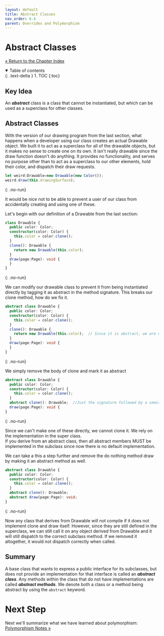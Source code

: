 ```yaml
---
layout: default
title: Abstract Classes
nav_order: 6.4
parent: Overrides and Polymorphism
---
```


# Abstract Classes
[&laquo; Return to the Chapter Index](index.md)

<details open markdown="block">
  <summary>
    Table of contents
  </summary>
  {: .text-delta }
1. TOC
{:toc}
</details>

## Key Idea
An ***abstract*** class is a class that cannot be instantiated, but which can be used as a superclass for other classes.

## Abstract Classes
With the version of our drawing program from the last section, what happens when a developer using our class creates an actual Drawable object.  We built it to act as a superclass for all of the drawable objects, but it makes no sense to create one on its own.  It isn't really drawable since the draw function doesn't do anything.  It provides no functionality, and serves no purpose other than to act as a superclass to our other elements, hold their color, and dispatch their draw requests.

```typescript
let weird:Drawable=new Drawable(new Color());
weird.draw(this.drawingSurface);
```
{: .no-run}

It would be nice not to be able to prevent a user of our class from accidentally creating and using one of these.  

Let's begin with our definition of a Drawable from the last section:

```typescript
class Drawable {
  public color: Color;
  constructor(color: Color) {
    this.color = color.clone();
  }
  clone(): Drawable {
    return new Drawable(this.color);
  }
  draw(page:Page): void {
  }
}
```
{: .no-run}


We can modify our drawable class to prevent it from being instantiated directly by tagging it as abstract in the method signature.
This breaks our clone method, how do we fix it.

```typescript
abstract class Drawable {
  public color: Color;
  constructor(color: Color) {
    this.color = color.clone();
  }
  clone(): Drawable {
    return new Drawable(this.color);  // Since it is abstract, we are not allowed to create one anymore.
  }
  draw(page:Page): void {
  }
}
```
{: .no-run}

We simply remove the body of clone and mark it as abstract
```typescript
abstract class Drawable {
  public color: Color;
  constructor(color: Color) {
    this.color = color.clone();
  }
  abstract clone(): Drawable;  //Just the signature followed by a semicolon is sufficent to create the interface without an implementation.
  draw(page:Page): void {
}
```
{: .no-run}

Since we can't make one of these directly, we cannot clone it.  We rely on the implementation in the super class.  
If you derive from an abstract class, then all abstract members MUST be implemented in the subclass since now there is no default implementation.

We can take a this a step further and remove the do nothing method draw by making it an abstract method as well.

```typescript
abstract class Drawable {
  public color: Color;
  constructor(color: Color) {
    this.color = color.clone();
  }
  abstract clone(): Drawable;  
  abstract draw(page:Page): void;
}
```
{: .no-run}

Now any class that derives from Drawable will not compile if it does not implement clone and draw itself.
However, since they are still defined in the superclass, we can still call it on any object derived from Drawable and it will still dispatch to the correct subclass method.  If we removed it altogether, it would not dispatch correctly when called.

## Summary
A base class that wants to express a public interface for its subclasses, but does not provide an implementation for that interface is called an ***abstract class***.  Any methods within the class that do not have implementations are called ***abstract methods***.  We denote both a class or a method being abstract by using the ```abstract``` keyword.

# Next Step

Next we'll summarize what we have learned about polymorphism: [Polymorphism Notes &raquo;](../6-polymorphism/notes.md)